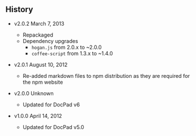 ## History

- v2.0.2 March 7, 2013
	- Repackaged
	- Dependency upgrades
		-  `hogan.js` from 2.0.x to ~2.0.0
		-  `coffee-script` from 1.3.x to ~1.4.0

- v2.0.1 August 10, 2012
	- Re-added markdown files to npm distribution as they are required for the npm website

- v2.0.0 Unknown
	- Updated for DocPad v6

- v1.0.0 April 14, 2012
	- Updated for DocPad v5.0
